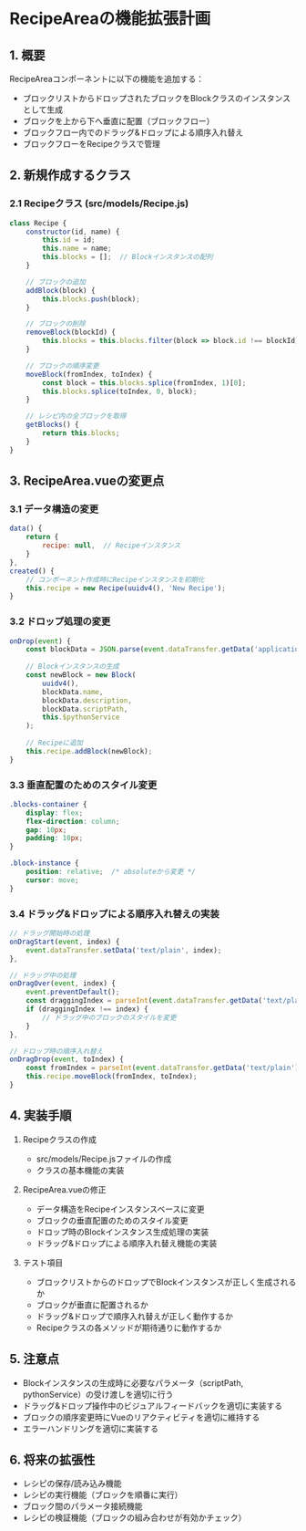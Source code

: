# RecipeAreaの機能拡張計画

## 1. 概要
RecipeAreaコンポーネントに以下の機能を追加する：
- ブロックリストからドロップされたブロックをBlockクラスのインスタンスとして生成
- ブロックを上から下へ垂直に配置（ブロックフロー）
- ブロックフロー内でのドラッグ&ドロップによる順序入れ替え
- ブロックフローをRecipeクラスで管理

## 2. 新規作成するクラス

### 2.1 Recipeクラス (src/models/Recipe.js)
```javascript
class Recipe {
    constructor(id, name) {
        this.id = id;
        this.name = name;
        this.blocks = [];  // Blockインスタンスの配列
    }

    // ブロックの追加
    addBlock(block) {
        this.blocks.push(block);
    }

    // ブロックの削除
    removeBlock(blockId) {
        this.blocks = this.blocks.filter(block => block.id !== blockId);
    }

    // ブロックの順序変更
    moveBlock(fromIndex, toIndex) {
        const block = this.blocks.splice(fromIndex, 1)[0];
        this.blocks.splice(toIndex, 0, block);
    }

    // レシピ内の全ブロックを取得
    getBlocks() {
        return this.blocks;
    }
}
```

## 3. RecipeArea.vueの変更点

### 3.1 データ構造の変更
```javascript
data() {
    return {
        recipe: null,  // Recipeインスタンス
    }
},
created() {
    // コンポーネント作成時にRecipeインスタンスを初期化
    this.recipe = new Recipe(uuidv4(), 'New Recipe');
}
```

### 3.2 ドロップ処理の変更
```javascript
onDrop(event) {
    const blockData = JSON.parse(event.dataTransfer.getData('application/json'));
    
    // Blockインスタンスの生成
    const newBlock = new Block(
        uuidv4(),
        blockData.name,
        blockData.description,
        blockData.scriptPath,
        this.$pythonService
    );
    
    // Recipeに追加
    this.recipe.addBlock(newBlock);
}
```

### 3.3 垂直配置のためのスタイル変更
```css
.blocks-container {
    display: flex;
    flex-direction: column;
    gap: 10px;
    padding: 10px;
}

.block-instance {
    position: relative;  /* absoluteから変更 */
    cursor: move;
}
```

### 3.4 ドラッグ&ドロップによる順序入れ替えの実装
```javascript
// ドラッグ開始時の処理
onDragStart(event, index) {
    event.dataTransfer.setData('text/plain', index);
},

// ドラッグ中の処理
onDragOver(event, index) {
    event.preventDefault();
    const draggingIndex = parseInt(event.dataTransfer.getData('text/plain'));
    if (draggingIndex !== index) {
        // ドラッグ中のブロックのスタイルを変更
    }
},

// ドロップ時の順序入れ替え
onDragDrop(event, toIndex) {
    const fromIndex = parseInt(event.dataTransfer.getData('text/plain'));
    this.recipe.moveBlock(fromIndex, toIndex);
}
```

## 4. 実装手順

1. Recipeクラスの作成
   - src/models/Recipe.jsファイルの作成
   - クラスの基本機能の実装

2. RecipeArea.vueの修正
   - データ構造をRecipeインスタンスベースに変更
   - ブロックの垂直配置のためのスタイル変更
   - ドロップ時のBlockインスタンス生成処理の実装
   - ドラッグ&ドロップによる順序入れ替え機能の実装

3. テスト項目
   - ブロックリストからのドロップでBlockインスタンスが正しく生成されるか
   - ブロックが垂直に配置されるか
   - ドラッグ&ドロップで順序入れ替えが正しく動作するか
   - Recipeクラスの各メソッドが期待通りに動作するか

## 5. 注意点

- Blockインスタンスの生成時に必要なパラメータ（scriptPath, pythonService）の受け渡しを適切に行う
- ドラッグ&ドロップ操作中のビジュアルフィードバックを適切に実装する
- ブロックの順序変更時にVueのリアクティビティを適切に維持する
- エラーハンドリングを適切に実装する

## 6. 将来の拡張性

- レシピの保存/読み込み機能
- レシピの実行機能（ブロックを順番に実行）
- ブロック間のパラメータ接続機能
- レシピの検証機能（ブロックの組み合わせが有効かチェック）
